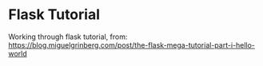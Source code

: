 # Flask Tutorial
Working through flask tutorial, from: https://blog.miguelgrinberg.com/post/the-flask-mega-tutorial-part-i-hello-world

